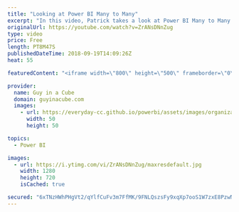 ```yaml
---
title: "Looking at Power BI Many to Many"
excerpt: "In this video, Patrick takes a look at Power BI Many to Many relationships. This was part of the July 2018 Power BI Desktop release and can enable some awesome capabilities. Patrick looks at why you may not want to use Power BI Many to Many even though you think you do.  Many to Many documentation: https://docs.microsoft.com/power-bi/desktop-many-to-many-relationships"
originalUrl: https://youtube.com/watch?v=ZrANsDNnZug
type: video
price: Free
length: PT8M47S
publishedDateTime: 2018-09-19T14:09:26Z
heat: 55

featuredContent: "<iframe width=\"800\" height=\"500\" frameborder=\"0\" src=\"https://www.youtube.com/embed/ZrANsDNnZug\" allow=\"accelerometer; autoplay; encrypted-media; gyroscope; picture-in-picture\" allowfullscreen></iframe>"

provider:
  name: Guy in a Cube
  domain: guyinacube.com
  images:
    - url: https://everyday-cc.github.io/powerbi/assets/images/organizations/guyinacube.com-50x50.jpg
      width: 50
      height: 50

topics:
  - Power BI

images:
  - url: https://i.ytimg.com/vi/ZrANsDNnZug/maxresdefault.jpg
    width: 1280
    height: 720
    isCached: true

secured: "6xTNzHWhPHgVt2/qYlfCuFv3m7FfMK/9FNLQszsFy9xqXp7ooS1W7zxE8PzwNIoirlvWjQc/0YYpqay+Mllif6vsMt+BgDxqLMOYUnhTtrLRBOo/yE27+/T1H7tiU/YSxW+ZgHyW1HbuFvK7R7Xe3ddIPPBQt2FFB3phMvyQ5g5vDgEG1Sb3mONCbnHa+y4lbEBlClZWAlK6cjxYSHEgr7G88WyC8dYO81ljjIoYzNXxFkdq2+/qw0C5M5xn67a8amf14n0OKeXZ2wzM97FoICotfH+Y7las6a+7WnjzAfuTSo13ZZti4mYw8l2Iu6+o4Ru5GHexwtvz4cQrX3TaUDJxe2SU49IIdTfa8QjGQqxVobvHcXd6SENr+Mi6K5njzxTO2L2GIzkAa4BWr0lrn1kye5OfY4foOuVWF57TauGlRQB3c+bKD5ouFWqCrYWj;o+ze827GHLjS28hO52wtrQ=="
---
```


